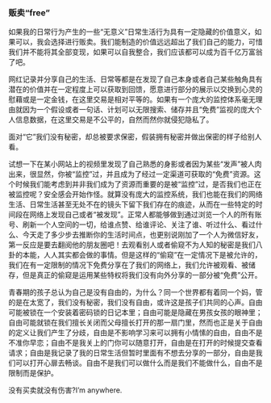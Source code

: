 ### 贩卖“free”

如果我的日常行为产生的一些“无意义”日常生活行为具有一定隐藏的价值意义，如果可以，我会选择进行贩卖。我们能制造的价值远远超出了我们自己的能力，可惜我们并不能将其全部变现，如果可以自我整合，我们应该都可以成为百千亿万富翁了吧。

网红记录并分享自己的生活、日常等都是在发现了自己本身或者自己某些触角具有潜在的价值并在一定程度上可以获取到回馈，愿意进行部分的展示以交换到心灵的慰藉或是一定金钱，在这里交易是相对平等的。如果有一个庞大的监控体系毫无理由就因为一个假设或者一句话、计划可以无限搜索、储存并且“免费”监视的庞大个人信息数据，在这里交易是不公平的，自然而然你就侵犯隐私了。

面对“它”我们没有秘密，却总被要求保密，假装拥有秘密并做出保密的样子给别人看。

试想一下在某小网站上的视频里发现了自己熟悉的身影或者因为某些“发声”被人肉出来，很显然，你被“监控”过，并且成为了经过一定渠道可获取的“免费”资源。这个时候我们能考虑到并非我们成为了资源而重要的是被“监控”过，是否我们也正在被监控呢？安全感会开始作怪。就算没有庞大的监控系统，我们也能在我们的网络生活、日常生活甚至无处不在的镜头下留下我们存在的痕迹，从而在一些特定的时间段在网络上发现自己或者“被发现”。正常人都能够做到通过浏览一个人的所有账号、刷新一个人空间的一切，给谁点赞、给谁评论、关注了谁、听过什么、看过什么、今天走了多少步去推断你的生活时间点，也更别说刚加了一个人为微信好友，第一反应是要去翻阅他的朋友圈吧！去观看别人或者偷窥不为人知的秘密是我们八卦的本能，人人其实都会做的事情。但是这样的“偷窥”在一定情况下是被允许的，我们在有一定限制的情况下免费分享在了我们的网络上，我们允许被观看、被储存，但是真正的偷窥是运用某些特权将我们没有向外分享的一部分被“免费”公开。

青春期的孩子总认为自己是没有自由的，为什么？同一个世界都有着同一个妈，管的是在太宽了，我们没有秘密，我们没有自由，或许这是孩子们共同的心声。自由可能被锁在一个安装着密码锁的日记本里；自由可能是隐藏在男孩女孩的眼神里；自由可能就锁在我们擅长关闭而父母擅长打开的那一扇门里，然而也正是关于自由的定义让我们产生了分歧，自由是不影响学习来可以拥有小情愫的自由，自由不是不准你早恋；自由不是我关上的门你可以随意打开，自由是在打开的时候提交查看请求；自由是我记录了我的日常生活但暂时里面有不想去分享的一部分，自由是我们可以打开心扉去畅谈。自由不是我们可以做什么而是我们不能做什么，自由不是限制而是保护。

没有买卖就没有伤害?I’m anywhere.
